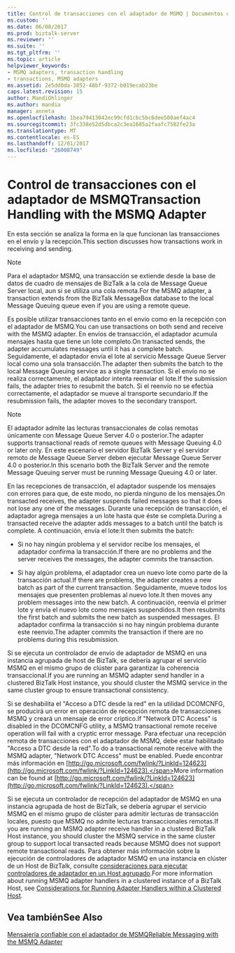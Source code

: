 ```yaml
---
title: Control de transacciones con el adaptador de MSMQ | Documentos de Microsoft
ms.custom: ''
ms.date: 06/08/2017
ms.prod: biztalk-server
ms.reviewer: ''
ms.suite: ''
ms.tgt_pltfrm: ''
ms.topic: article
helpviewer_keywords:
- MSMQ adapters, transaction handling
- transactions, MSMQ adapters
ms.assetid: 2e5dd0da-3852-48bf-9372-b019ecab23be
caps.latest.revision: 15
author: MandiOhlinger
ms.author: mandia
manager: anneta
ms.openlocfilehash: 1bea79413042ec99cfd1cbc5bc6dee500aef4ac4
ms.sourcegitcommit: 3fc338e52d5dbca2c3ea1685a2faafc7582fe23a
ms.translationtype: MT
ms.contentlocale: es-ES
ms.lasthandoff: 12/01/2017
ms.locfileid: "26008749"
---
```

# <a name="transaction-handling-with-the-msmq-adapter"></a><span data-ttu-id="284e1-102">Control de transacciones con el adaptador de MSMQ</span><span class="sxs-lookup"><span data-stu-id="284e1-102">Transaction Handling with the MSMQ Adapter</span></span>
<span data-ttu-id="284e1-103">En esta sección se analiza la forma en la que funcionan las transacciones en el envío y la recepción.</span><span class="sxs-lookup"><span data-stu-id="284e1-103">This section discusses how transactions work in receiving and sending.</span></span>  
  
> [!NOTE]
>  <span data-ttu-id="284e1-104">Para el adaptador MSMQ, una transacción se extiende desde la base de datos de cuadro de mensajes de BizTalk a la cola de Message Queue Server local, aun si se utiliza una cola remota.</span><span class="sxs-lookup"><span data-stu-id="284e1-104">For the MSMQ adapter, a transaction extends from the BizTalk MessageBox database to the local Message Queuing queue even if you are using a remote queue.</span></span>  
  
 <span data-ttu-id="284e1-105">Es posible utilizar transacciones tanto en el envío como en la recepción con el adaptador de MSMQ.</span><span class="sxs-lookup"><span data-stu-id="284e1-105">You can use transactions on both send and receive with the MSMQ adapter.</span></span> <span data-ttu-id="284e1-106">En envíos de transacción, el adaptador acumula mensajes hasta que tiene un lote completo.</span><span class="sxs-lookup"><span data-stu-id="284e1-106">On transacted sends, the adapter accumulates messages until it has a complete batch.</span></span> <span data-ttu-id="284e1-107">Seguidamente, el adaptador envía el lote al servicio Message Queue Server local como una sola transacción.</span><span class="sxs-lookup"><span data-stu-id="284e1-107">The adapter then submits the batch to the local Message Queuing service as a single transaction.</span></span> <span data-ttu-id="284e1-108">Si el envío no se realiza correctamente, el adaptador intenta reenviar el lote.</span><span class="sxs-lookup"><span data-stu-id="284e1-108">If the submission fails, the adapter tries to resubmit the batch.</span></span> <span data-ttu-id="284e1-109">Si el reenvío no se efectúa correctamente, el adaptador se mueve al transporte secundario.</span><span class="sxs-lookup"><span data-stu-id="284e1-109">If the resubmission fails, the adapter moves to the secondary transport.</span></span>  
  
> [!NOTE]
>  <span data-ttu-id="284e1-110">El adaptador admite las lecturas transaccionales de colas remotas únicamente con Message Queue Server 4.0 o posterior.</span><span class="sxs-lookup"><span data-stu-id="284e1-110">The adapter supports transactional reads of remote queues with Message Queuing 4.0 or later only.</span></span> <span data-ttu-id="284e1-111">En este escenario el servidor BizTalk Server y el servidor remoto de Message Queue Server deben ejecutar Message Queue Server 4.0 o posterior.</span><span class="sxs-lookup"><span data-stu-id="284e1-111">In this scenario both the BizTalk Server and the remote Message Queuing server must be running Message Queuing 4.0 or later.</span></span>  
  
 <span data-ttu-id="284e1-112">En las recepciones de transacción, el adaptador suspende los mensajes con errores para que, de este modo, no pierda ninguno de los mensajes.</span><span class="sxs-lookup"><span data-stu-id="284e1-112">On transacted receives, the adapter suspends failed messages so that it does not lose any one of the messages.</span></span> <span data-ttu-id="284e1-113">Durante una recepción de transacción, el adaptador agrega mensajes a un lote hasta que éste se completa.</span><span class="sxs-lookup"><span data-stu-id="284e1-113">During a transacted receive the adapter adds messages to a batch until the batch is complete.</span></span> <span data-ttu-id="284e1-114">A continuación, envía el lote:</span><span class="sxs-lookup"><span data-stu-id="284e1-114">It then submits the batch:</span></span>  
  
-   <span data-ttu-id="284e1-115">Si no hay ningún problema y el servidor recibe los mensajes, el adaptador confirma la transacción.</span><span class="sxs-lookup"><span data-stu-id="284e1-115">If there are no problems and the server receives the messages, the adapter commits the transaction.</span></span>  
  
-   <span data-ttu-id="284e1-116">Si hay algún problema, el adaptador crea un nuevo lote como parte de la transacción actual.</span><span class="sxs-lookup"><span data-stu-id="284e1-116">If there are problems, the adapter creates a new batch as part of the current transaction.</span></span> <span data-ttu-id="284e1-117">Seguidamente, mueve todos los mensajes que presenten problemas al nuevo lote.</span><span class="sxs-lookup"><span data-stu-id="284e1-117">It then moves any problem messages into the new batch.</span></span> <span data-ttu-id="284e1-118">A continuación, reenvía el primer lote y envía el nuevo lote como mensajes suspendidos.</span><span class="sxs-lookup"><span data-stu-id="284e1-118">It then resubmits the first batch and submits the new batch as suspended messages.</span></span> <span data-ttu-id="284e1-119">El adaptador confirma la transacción si no hay ningún problema durante este reenvío.</span><span class="sxs-lookup"><span data-stu-id="284e1-119">The adapter commits the transaction if there are no problems during this resubmission.</span></span>  
  
 <span data-ttu-id="284e1-120">Si se ejecuta un controlador de envío de adaptador de MSMQ en una instancia agrupada de host de BizTalk, se debería agrupar el servicio MSMQ en el mismo grupo de clúster para garantizar la coherencia transaccional.</span><span class="sxs-lookup"><span data-stu-id="284e1-120">If you are running an MSMQ adapter send handler in a clustered BizTalk Host instance, you should cluster the MSMQ service in the same cluster group to ensure transactional consistency.</span></span>  
  
 <span data-ttu-id="284e1-121">Si se deshabilita el "Acceso a DTC desde la red" en la utilidad DCOMCNFG, se producirá un error en operación de recepción remota de transacciones MSMQ y creará un mensaje de error críptico.</span><span class="sxs-lookup"><span data-stu-id="284e1-121">If "Network DTC Access" is disabled in the DCOMCNFG utility, a MSMQ transactional remote receive operation will fail with a cryptic error message.</span></span>  <span data-ttu-id="284e1-122">Para efectuar una recepción remota de transacciones con el adaptador de MSMQ, debe estar habilitado "Acceso a DTC desde la red".</span><span class="sxs-lookup"><span data-stu-id="284e1-122">To do a transactional remote receive with the MSMQ adapter, "Network DTC Access" must be enabled.</span></span> <span data-ttu-id="284e1-123">Puede encontrar más información en [http://go.microsoft.com/fwlink/?LinkId=124623](http://go.microsoft.com/fwlink/?LinkId=124623).</span><span class="sxs-lookup"><span data-stu-id="284e1-123">More information can be found at [http://go.microsoft.com/fwlink/?LinkId=124623](http://go.microsoft.com/fwlink/?LinkId=124623).</span></span>  
  
 <span data-ttu-id="284e1-124">Si se ejecuta un controlador de recepción del adaptador de MSMQ en una instancia agrupada de host de BizTalk, se debería agrupar el servicio MSMQ en el mismo grupo de clúster para admitir lecturas de transacción locales, puesto que MSMQ no admite lecturas transaccionales remotas.</span><span class="sxs-lookup"><span data-stu-id="284e1-124">If you are running an MSMQ adapter receive handler in a clustered BizTalk Host instance, you should cluster the MSMQ service in the same cluster group to support local transacted reads because MSMQ does not support remote transactional reads.</span></span> <span data-ttu-id="284e1-125">Para obtener más información sobre la ejecución de controladores de adaptador MSMQ en una instancia en clúster de un Host de BizTalk, consulte [consideraciones para ejecutar controladores de adaptador en un Host agrupado](../core/considerations-for-running-adapter-handlers-within-a-clustered-host1.md).</span><span class="sxs-lookup"><span data-stu-id="284e1-125">For more information about running MSMQ adapter handlers in a clustered instance of a BizTalk Host, see [Considerations for Running Adapter Handlers within a Clustered Host](../core/considerations-for-running-adapter-handlers-within-a-clustered-host1.md).</span></span>  
  
## <a name="see-also"></a><span data-ttu-id="284e1-126">Vea también</span><span class="sxs-lookup"><span data-stu-id="284e1-126">See Also</span></span>  
 [<span data-ttu-id="284e1-127">Mensajería confiable con el adaptador de MSMQ</span><span class="sxs-lookup"><span data-stu-id="284e1-127">Reliable Messaging with the MSMQ Adapter</span></span>](../core/reliable-messaging-with-the-msmq-adapter.md)
